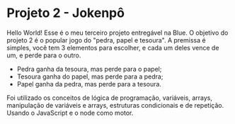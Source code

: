 # Projeto 2 - Jokenpô

Hello World! Esse é o meu terceiro projeto entregável na Blue. O objetivo do projeto 2 é o popular jogo do "pedra, papel e tesoura". A premissa é simples, você tem 3 elementos para escolher, e cada um deles vence de um, e perde para o outro.
- Pedra ganha da tesoura, mas perde para o papel;
- Tesoura ganha do papel, mas perde para a pedra;
- Papel ganha da pedra, mas perde para a tesoura.

Foi utilizado os conceitos de lógica de programação, variáveis, arrays, manipulação de variáveis e arrays, estruturas condicionais e de repetição. Usando o JavaScript e o node como motor.
